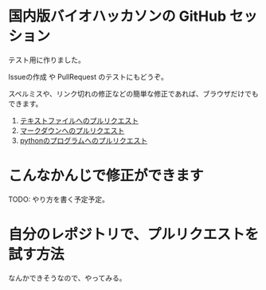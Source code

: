 # 国内版バイオハッカソンの GitHub セッション

テスト用に作りました。

Issueの作成 や PullRequest のテストにもどうぞ。

スペルミスや、リンク切れの修正などの簡単な修正であれば、ブラウザだけでもできます。

1. [テキストファイルへのプルリクエスト](./1_textfile.txt)
1. [マークダウンへのプルリクエスト](./2_markdown.txt)
1. [pythonのプログラムへのプルリクエスト](./3_python.py)


# こんなかんじで修正ができます

TODO: やり方を書く予定予定。

# 自分のレポジトリで、プルリクエストを試す方法

なんかできそうなので、やってみる。

